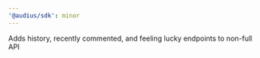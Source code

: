 ```yaml
---
'@audius/sdk': minor
---
```


Adds history, recently commented, and feeling lucky endpoints to non-full API
